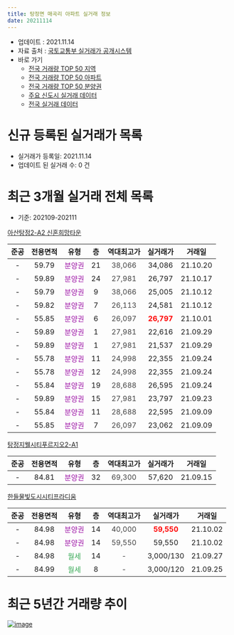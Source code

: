 ```yaml
---
title: 탕정면 매곡리 아파트 실거래 정보
date: 20211114
---
```


* 업데이트 : 2021.11.14
* 자료 출처 : [국토교통부 실거래가 공개시스템](http://rt.molit.go.kr)
* 바로 가기
    * [전국 거래량 TOP 50 지역](https://apt-info.github.io/apt-trade-info/tr)
    * [전국 거래량 TOP 50 아파트](https://apt-info.github.io/apt-trade-info/ta)
    * [전국 거래량 TOP 50 분양권](https://apt-info.github.io/apt-trade-info/tb)
    * [주요 신도시 실거래 데이터](https://apt-info.github.io/apt-trade-info/newtown)
    * [전국 실거래 데이터](https://apt-info.github.io/apt-trade-info/all)



<script async src="https://pagead2.googlesyndication.com/pagead/js/adsbygoogle.js"></script>
<!-- 기본광고 -->
<ins class="adsbygoogle"
     style="display:block"
     data-ad-client="ca-pub-1142216861245946"
     data-ad-slot="4805727019"
     data-ad-format="auto"
     data-full-width-responsive="true"></ins>
<script>
     (adsbygoogle = window.adsbygoogle || []).push({});
</script>


# 신규 등록된 실거래가 목록

* 실거래가 등록일: 2021.11.14
* 업데이트 된 실거래 수: 0 건




<script async src="https://pagead2.googlesyndication.com/pagead/js/adsbygoogle.js"></script>
<!-- 기본광고 -->
<ins class="adsbygoogle"
     style="display:block"
     data-ad-client="ca-pub-1142216861245946"
     data-ad-slot="4805727019"
     data-ad-format="auto"
     data-full-width-responsive="true"></ins>
<script>
     (adsbygoogle = window.adsbygoogle || []).push({});
</script>


# 최근 3개월 실거래 전체 목록
* 기준: 202109-202111


[아산탕정2-A2 신혼희망타운](https://search.naver.com/search.naver?query=%EC%95%84%EC%82%B0%ED%83%95%EC%A0%952-A2+%EC%8B%A0%ED%98%BC%ED%9D%AC%EB%A7%9D%ED%83%80%EC%9A%B4)

|준공|전용면적|유형|층|역대최고가|실거래가|거래일|
|:---:|:---:|:---:|:---:|:---:|:---:|:---:|
|-|59.79|<span style="color:#9C11A5">분양권</span>|21|<span style="color:#444444">38,066</span>|34,086|21.10.20|
|-|59.89|<span style="color:#9C11A5">분양권</span>|24|<span style="color:#444444">27,981</span>|26,797|21.10.17|
|-|59.79|<span style="color:#9C11A5">분양권</span>|9|<span style="color:#444444">38,066</span>|25,005|21.10.12|
|-|59.82|<span style="color:#9C11A5">분양권</span>|7|<span style="color:#444444">26,113</span>|24,581|21.10.12|
|-|55.85|<span style="color:#9C11A5">분양권</span>|6|<span style="color:#444444">26,097</span>|<b><span style="color:#FF0000">26,797</span></b>|21.10.01|
|-|59.89|<span style="color:#9C11A5">분양권</span>|1|<span style="color:#444444">27,981</span>|22,616|21.09.29|
|-|59.89|<span style="color:#9C11A5">분양권</span>|1|<span style="color:#444444">27,981</span>|21,537|21.09.29|
|-|55.78|<span style="color:#9C11A5">분양권</span>|11|<span style="color:#444444">24,998</span>|22,355|21.09.24|
|-|55.78|<span style="color:#9C11A5">분양권</span>|12|<span style="color:#444444">24,998</span>|22,355|21.09.24|
|-|55.84|<span style="color:#9C11A5">분양권</span>|19|<span style="color:#444444">28,688</span>|26,595|21.09.24|
|-|59.89|<span style="color:#9C11A5">분양권</span>|15|<span style="color:#444444">27,981</span>|23,797|21.09.23|
|-|55.84|<span style="color:#9C11A5">분양권</span>|11|<span style="color:#444444">28,688</span>|22,595|21.09.09|
|-|55.85|<span style="color:#9C11A5">분양권</span>|7|<span style="color:#444444">26,097</span>|23,062|21.09.09|

[탕정지웰시티푸르지오2-A1](https://search.naver.com/search.naver?query=%ED%83%95%EC%A0%95%EC%A7%80%EC%9B%B0%EC%8B%9C%ED%8B%B0%ED%91%B8%EB%A5%B4%EC%A7%80%EC%98%A42-A1)

|준공|전용면적|유형|층|역대최고가|실거래가|거래일|
|:---:|:---:|:---:|:---:|:---:|:---:|:---:|
|-|84.81|<span style="color:#9C11A5">분양권</span>|32|<span style="color:#444444">69,300</span>|57,620|21.09.15|

[한들물빛도시시티프라디움](https://search.naver.com/search.naver?query=%ED%95%9C%EB%93%A4%EB%AC%BC%EB%B9%9B%EB%8F%84%EC%8B%9C%EC%8B%9C%ED%8B%B0%ED%94%84%EB%9D%BC%EB%94%94%EC%9B%80)

|준공|전용면적|유형|층|역대최고가|실거래가|거래일|
|:---:|:---:|:---:|:---:|:---:|:---:|:---:|
|-|84.98|<span style="color:#9C11A5">분양권</span>|14|<span style="color:#444444">40,000</span>|<b><span style="color:#FF0000">59,550</span></b>|21.10.02|
|-|84.98|<span style="color:#9C11A5">분양권</span>|14|<span style="color:#444444">59,550</span>|59,550|21.10.02|
|-|84.98|<span style="color:#34A853">월세</span>|14|<span style="color:#444444">-</span>|3,000/130|21.09.27|
|-|84.99|<span style="color:#34A853">월세</span>|8|<span style="color:#444444">-</span>|3,000/120|21.09.25|



<script async src="https://pagead2.googlesyndication.com/pagead/js/adsbygoogle.js"></script>
<!-- 기본광고 -->
<ins class="adsbygoogle"
     style="display:block"
     data-ad-client="ca-pub-1142216861245946"
     data-ad-slot="4805727019"
     data-ad-format="auto"
     data-full-width-responsive="true"></ins>
<script>
     (adsbygoogle = window.adsbygoogle || []).push({});
</script>


# 최근 5년간 거래량 추이


<div style="width:100%;">
    <canvas id="deal_progress" height="200"></canvas>
</div>

<script>
new Chart(document.getElementById("deal_progress"), {
    type: 'line',
    data: {
        labels: ['19.07','19.09','20.03','20.04','20.05','20.06','20.07','20.08','20.09','20.10','20.11','20.12','21.01','21.02','21.03','21.04','21.05','21.06','21.07','21.08','21.09','21.10'],
        datasets: [{
            label: '매매/분양권',
            data: [1,1,177,96,68,26,23,22,25,22,119,78,26,21,37,29,44,7,14,1,9,7],
            borderColor: "rgba(66, 133, 243, 1)",
            backgroundColor: "rgba(66, 133, 243, 0.05)",
            borderWidth: 1,
            pointRadius: 0,
            fill: false,
            lineTension: 0
        },{
            label: '전/월세',
            data: [0,0,0,0,0,0,0,0,0,0,0,0,0,0,0,0,0,1,2,1,2,0],
            borderColor: "rgba(255, 90, 0, 1)",
            backgroundColor: "rgba(255, 90, 0, 0.05)",
            borderWidth: 1,
            pointRadius: 0,
            fill: false,
            lineTension: 0
        },{
            label: '합계',
            data: [1,1,177,96,68,26,23,22,25,22,119,78,26,21,37,29,44,8,16,2,11,7],
            borderColor: "rgba(0, 0, 0, 1)",
            backgroundColor: "rgba(0, 0, 0, 0.03)",
            borderWidth: 0.1,
            pointRadius: 0,
            fill: true,
            lineTension: 0
        }
        ]
    },
    options: {
        responsive: true,
        title: {
            display: false
        },
        tooltips: {
            mode: 'index',
            intersect: false
        },
        hover: {
            mode: 'nearest',
            intersect: true
        },
        scales: {
            xAxes: [{
                display: true,
                scaleLabel: {
                    display: true,
                    labelString: '년/월'
                }
            }],
            yAxes: [{
                display: true,
                ticks: {
                    suggestedMin: 0,
                },
                scaleLabel: {
                    display: true,
                    labelString: '실거래 수'
                }
            }]
        }
    }
});

</script>


[![image](https://apt-info.github.io/images/2020-01-03-apt-trade-info/1024x500.png)](https://play.google.com/store/apps/details?id=com.aptinfo.apttradeinfo)

